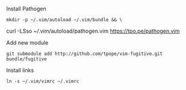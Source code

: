 Install Pathogen

	mkdir -p ~/.vim/autoload ~/.vim/bundle && \
curl -LSso ~/.vim/autoload/pathogen.vim https://tpo.pe/pathogen.vim


Add new module

	git submodule add http://github.com/tpope/vim-fugitive.git bundle/fugitive

Install links

	ln -s ~/.vim/vimrc ~/.vimrc
